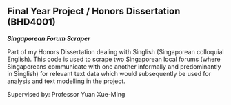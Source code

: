 ## Final Year Project / Honors Dissertation (BHD4001)
<b><i>Singaporean Forum Scraper</i></b>

Part of my Honors Dissertation dealing with Singlish (Singaporean colloquial English).
This code is used to scrape two Singaporean local forums (where Singaporeans communicate with one another informally and predominantly in Singlish) for relevant text data which would subsequently be used for analysis and text modelling in the project.

Supervised by: Professor Yuan Xue-Ming
